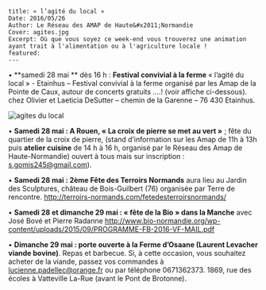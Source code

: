     title: « l’agité du local »
    Date: 2016/05/26
    Author: Le Réseau des AMAP de Haute&#x2011;Normandie
    Cover: agites.jpg
    Excerpt: Où que vous soyez ce week-end vous trouverez une animation ayant trait à l'alimentation ou à l'agriculture locale ! 
    featured:
    ---
    
•	**samedi 28 mai ** dès 16 h : **Festival convivial à la ferme** « l’agité du local » - Etainhus – Festival convivial à la ferme organisé par les Amap de la Pointe de Caux, autour de concerts gratuits ....! (voir affiche ci-dessous). chez Olivier et Laeticia DeSutter – chemin de la Garenne – 76 430 Etainhus.

![agites du local](/content/events/images/agites.jpg)
    
•	**Samedi 28 mai : A Rouen, « La croix de pierre se met au vert »** ; fête du quartier de la croix de pierre, (stand d’information sur les Amap de 11h à 13h puis **atelier cuisine** de 14 h à 16 h, organisé par le Réseau des Amap de Haute-Normandie) ouvert à tous mais sur inscription : s.gomis245@gmail.com).

•	**Samedi 28 mai : 2ème Fête des Terroirs Normands** aura lieu au Jardin des Sculptures, château de Bois-Guilbert (76) organisée par Terre de rencontre. 
http://terroirs-normands.com/fetedesterroirsnormands/


•	**Samedi 28 et dimanche 29 mai : « fête de la Bio » dans la Manche** avec José Bové et Pierre Radanne http://www.bio-normandie.org/wp-content/uploads/2015/09/PROGRAMME-FB-2016-VF-MAIL.pdf

•	**Dimanche 29 mai :    porte ouverte à la Ferme d’Osaane (Laurent Levacher viande bovine)**. Repas et barbecue. Si, à cette occasion, vous souhaitez acheter de la viande, passez vos commandes à lucienne.padellec@orange.fr ou par téléphone 0671362373. 1869, rue des écoles à Vatteville La-Rue (avant le Pont de Brotonne).
